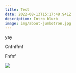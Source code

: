 ```yaml
---
title: Test
date: 2022-08-13T15:17:48.941Z
description: Intro blurb
image: img/about-jumbotron.jpg
---
```

yay  

Cnfnffmf

Fnfnf

![](img/5ef5414d-d219-4292-a679-ed6f60fb2eaf.jpeg)